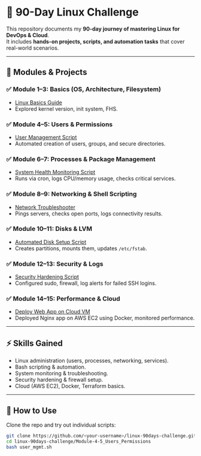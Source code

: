 # 🐧 90-Day Linux Challenge

This repository documents my **90-day journey of mastering Linux for DevOps & Cloud**.  
It includes **hands-on projects, scripts, and automation tasks** that cover real-world scenarios.

---

## 📅 Modules & Projects

### ✅ Module 1–3: Basics (OS, Architecture, Filesystem)
- [Linux Basics Guide](Module-1-3_Basics/Linux_Basics_Guide.pdf)
- Explored kernel version, init system, FHS.

### ✅ Module 4–5: Users & Permissions
- [User Management Script](Module-4-5_Users_Permissions/user_mgmt.sh)  
- Automated creation of users, groups, and secure directories.

### ✅ Module 6–7: Processes & Package Management
- [System Health Monitoring Script](Module-6-7_Process_Packages/system_monitor.sh)  
- Runs via cron, logs CPU/memory usage, checks critical services.

### ✅ Module 8–9: Networking & Shell Scripting
- [Network Troubleshooter](Module-8-9_Networking_Scripting/net_troubleshooter.sh)  
- Pings servers, checks open ports, logs connectivity results.

### ✅ Module 10–11: Disks & LVM
- [Automated Disk Setup Script](Module-10-11_Disks_LVM/disk_setup.sh)  
- Creates partitions, mounts them, updates `/etc/fstab`.

### ✅ Module 12–13: Security & Logs
- [Security Hardening Script](Module-12-13_Security_Logs/security_hardening.sh)  
- Configured sudo, firewall, log alerts for failed SSH logins.

### ✅ Module 14–15: Performance & Cloud
- [Deploy Web App on Cloud VM](Module-14-15_Cloud_Containers/deploy_app.sh)  
- Deployed Nginx app on AWS EC2 using Docker, monitored performance.

---

## ⚡ Skills Gained
- Linux administration (users, processes, networking, services).
- Bash scripting & automation.
- System monitoring & troubleshooting.
- Security hardening & firewall setup.
- Cloud (AWS EC2), Docker, Terraform basics.

---

## 🚀 How to Use
Clone the repo and try out individual scripts:

```bash
git clone https://github.com/<your-username>/linux-90days-challenge.git
cd linux-90days-challenge/Module-4-5_Users_Permissions
bash user_mgmt.sh
